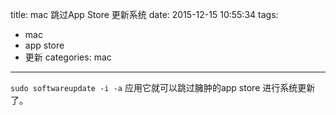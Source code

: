 title: mac 跳过App Store 更新系统
date: 2015-12-15 10:55:34
tags:
- mac
- app store
- 更新
categories: mac
---
`sudo softwareupdate -i -a` 
应用它就可以跳过臃肿的app store 进行系统更新了。